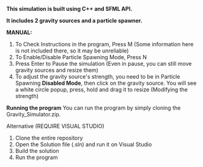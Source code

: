 **This simulation is built using C++ and SFML API.**

**It includes 2 gravity sources and a particle spawner.**

**MANUAL:**
1. To Check Instructions in the program, Press M (Some information here is not included there, so it may be unreliable)
2. To Enable/Disable Particle Spawning Mode, Press N
3. Press Enter to Pause the simulation (Even in pause, you can still move gravity sources and resize them)
4. To adjust the gravity source's strength, you need to be in Particle Spawning **Disabled Mode**, then click on the gravity source. You will see a white circle popup, press, hold and drag it to resize (Modifying the strength)

**Running the program**
You can run the program by simply cloning the Gravity_Simulator.zip.

Alternative (REQUIRE VISUAL STUDIO)
1. Clone the entire repository
2. Open the Solution file (.sln) and run it on Visual Studio
3. Build the solution
4. Run the program
